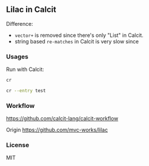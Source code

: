 
Lilac in Calcit
----

Difference:

* `vector+` is removed since there's only "List" in Calcit.
* string based `re-matches` in Calcit is very slow since

### Usages

Run with Calcit:

```bash
cr

cr --entry test
```

### Workflow

https://github.com/calcit-lang/calcit-workflow

Origin https://github.com/mvc-works/lilac

### License

MIT
